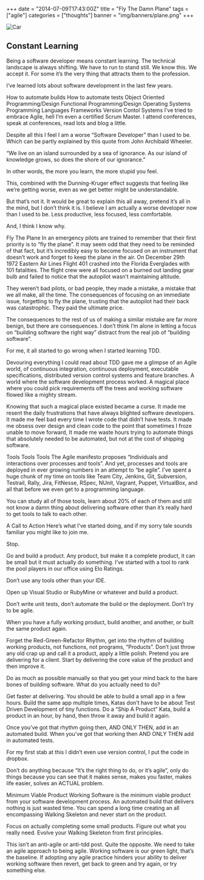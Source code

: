 +++
date = "2014-07-09T17:43:00Z"
title = "Fly The Damn Plane"
tags = ["agile"]
categories = ["thoughts"]
banner = "img/banners/plane.png"
+++

![Car](/img/plane.png)

Constant Learning
-----------------
Being a software developer means constant learning. The technical landscape is always shifting. We have to run to stand still. We know this. We accept it. For some it’s the very thing that attracts them to the profession.

I’ve learned lots about software development in the last few years.

How to automate builds
How to automate tests
Object Oriented Programming/Design
Functional Programming/Design
Operating Systems
Programming Languages
Frameworks
Version Contol Systems
I’ve tried to embrace Agile, hell I’m even a certified Scrum Master. I attend conferences, speak at conferences, read lots and blog a little.

Despite all this I feel I am a worse “Software Developer” than I used to be. Which can be partly explained by this quote from John Archibald Wheeler.

“We live on an island surrounded by a sea of ignorance. As our island of knowledge grows, so does the shore of our ignorance.”

In other words, the more you learn, the more stupid you feel.

This, combined with the Dunning-Kruger effect suggests that feeling like we’re getting worse, even as we get better might be understandable.

But that’s not it. It would be great to explain this all away, pretend it’s all in the mind, but I don’t think it is. I believe I am actually a worse developer now than I used to be. Less productive, less focused, less comfortable.

And, I think I know why.

Fly The Plane
In an emergency pilots are trained to remember that their first priority is to “fly the plane”. It may seem odd that they need to be reminded of that fact, but it’s incredibly easy to become focused on an instrument that doesn’t work and forget to keep the plane in the air. On December 29th 1972 Eastern Air Lines Flight 401 crashed into the Florida Everglades with 101 fatalities. The flight crew were all focused on a burned out landing gear bulb and failed to notice that the autopilot wasn’t maintaining altitude.

They weren’t bad pilots, or bad people, they made a mistake, a mistake that we all make, all the time. The consequences of focusing on an immediate issue, forgetting to fly the plane, trusting that the autopilot had their back was catastrophic. They paid the ultimate price.

The consequences to the rest of us of making a similar mistake are far more benign, but there are consequences. I don’t think I’m alone in letting a focus on “building software the right way” distract from the real job of “building software”.

For me, it all started to go wrong when I started learning TDD.

Devouring everything I could read about TDD gave me a glimpse of an Agile world, of continuous integration, continuous deployment, executable specifications, distributed version control systems and feature branches. A world where the software development process worked. A magical place where you could pick requirements off the trees and working software flowed like a mighty stream.

Knowing that such a magical place existed became a curse. It made me resent the daily frustrations that have always blighted software developers. It made me feel bad every time I wrote code that didn’t have tests. It made me obsess over design and clean code to the point that sometimes I froze unable to move forward, It made me waste hours trying to automate things that absolutely needed to be automated, but not at the cost of shipping software.

Tools Tools Tools
The Agile manifesto proposes “Individuals and interactions over processes and tools”. And yet, processes and tools are deployed in ever growing numbers in an attempt to “be agile”. I’ve spent a huge chunk of my time on tools like Team City, Jenkins, Git, Subversion, Testrail, Rally, Jira, FitNesse, RSpec, NUnit, Vagrant, Puppet, VirtualBox, and all that before we even get to a programming language.

You can study all of those tools, learn about 20% of each of them and still not know a damn thing about delivering software other than it’s really hard to get tools to talk to each other.

A Call to Action
Here’s what I’ve started doing, and if my sorry tale sounds familiar you might like to join me.

Stop.

Go and build a product. Any product, but make it a complete product, it can be small but it must actually do something. I’ve started with a tool to rank the pool players in our office using Elo Ratings.

Don’t use any tools other than your IDE.

Open up Visual Studio or RubyMine or whatever and build a product.

Don’t write unit tests, don’t automate the build or the deployment. Don’t try to be agile.

When you have a fully working product, build another, and another, or built the same product again.

Forget the Red-Green-Refactor Rhythm, get into the rhythm of building working products, not functions, not programs, “Products”. Don’t just throw any old crap up and call it a product, apply a little polish. Pretend you are delivering for a client. Start by delivering the core value of the product and then improve it.

Do as much as possible manually so that you get your mind back to the bare bones of building software. What do you actually need to do?

Get faster at delivering. You should be able to build a small app in a few hours. Build the same app multiple times, Katas don’t have to be about Test Driven Development of tiny functions. Do a “Ship A Product” Kata, build a product in an hour, by hand, then throw it away and build it again.

Once you’ve got that rhythm going then, AND ONLY THEN, add in an automated build. When you’ve got that working then AND ONLY THEN add in automated tests.

For my first stab at this I didn’t even use version control, I put the code in dropbox.

Don’t do anything because “It’s the right thing to do, or it’s agile”, only do things because you can see that it makes sense, makes you faster, makes life easier, solves an ACTUAL problem.

Minimum Viable Product
Working Software is the minimum viable product from your software development process. An automated build that delivers nothing is just wasted time. You can spend a long time creating an all encompassing Walking Skeleton and never start on the product.

Focus on actually completing some small products. Figure out what you really need. Evolve your Walking Skeleton from first principles.

This isn’t an anti-agile or anti-tdd post. Quite the opposite. We need to take an agile approach to being agile. Working software is our green light, that’s the baseline. If adopting any agile practice hinders your ability to deliver working software then revert, get back to green and try again, or try something else.